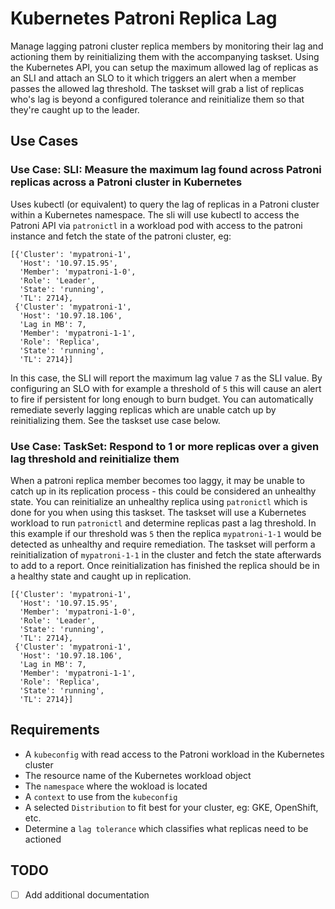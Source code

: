 # Kubernetes Patroni Replica Lag
Manage lagging patroni cluster replica members by monitoring their lag and actioning them by reinitializing them with the
accompanying taskset. Using the Kubernetes API, you can setup the maximum allowed lag of replicas as an SLI and attach an SLO to it
which triggers an alert when a member passes the allowed lag threshold.
The taskset will grab a list of replicas who's lag is beyond a configured tolerance and reinitialize them so that they're caught up to the leader.

## Use Cases
### Use Case: SLI: Measure the maximum lag found across Patroni replicas across a Patroni cluster in Kubernetes
Uses kubectl (or equivalent) to query the lag of replicas in a Patroni cluster within a Kubernetes namespace.
The sli will use kubectl to access the Patroni API via `patronictl` in a workload pod with access to the patroni instance
and fetch the state of the patroni cluster, eg:
```
[{'Cluster': 'mypatroni-1',
  'Host': '10.97.15.95',
  'Member': 'mypatroni-1-0',
  'Role': 'Leader',
  'State': 'running',
  'TL': 2714},
 {'Cluster': 'mypatroni-1',
  'Host': '10.97.18.106',
  'Lag in MB': 7,
  'Member': 'mypatroni-1-1',
  'Role': 'Replica',
  'State': 'running',
  'TL': 2714}]
```

In this case, the SLI will report the maximum lag value `7` as the SLI value. By configuring an SLO with for example a threshold of `5` this will cause an alert to fire if persistent for long enough to burn budget. You can automatically remediate severly lagging replicas which are unable catch up by reinitializing them. See the taskset use case below.

### Use Case: TaskSet: Respond to 1 or more replicas over a given lag threshold and reinitialize them
When a patroni replica member becomes too laggy, it may be unable to catch up in its replication process - this could be considered an unhealthy state. You can reinitialize an unhealthy replica using `patronictl` which is done for you when using this taskset.
The taskset will use a Kubernetes workload to run `patronictl` and determine replicas past a lag threshold. In this example if our threshold was `5` then the replica `mypatroni-1-1` would be detected as unhealthy and require remediation. The taskset will perform a reinitialization of `mypatroni-1-1` in the cluster and fetch the state afterwards to add to a report. Once reinitialization has finished the replica should be in a healthy state and caught up in replication.

```
[{'Cluster': 'mypatroni-1',
  'Host': '10.97.15.95',
  'Member': 'mypatroni-1-0',
  'Role': 'Leader',
  'State': 'running',
  'TL': 2714},
 {'Cluster': 'mypatroni-1',
  'Host': '10.97.18.106',
  'Lag in MB': 7,
  'Member': 'mypatroni-1-1',
  'Role': 'Replica',
  'State': 'running',
  'TL': 2714}]
```

## Requirements
- A `kubeconfig` with read access to the Patroni workload in the Kubernetes cluster
- The resource name of the Kubernetes workload object
- The `namespace` where the wokload is located
- A `context` to use from the `kubeconfig`
- A selected `Distribution` to fit best for your cluster, eg: GKE, OpenShift, etc.
- Determine a `lag tolerance` which classifies what replicas need to be actioned

## TODO
- [ ] Add additional documentation